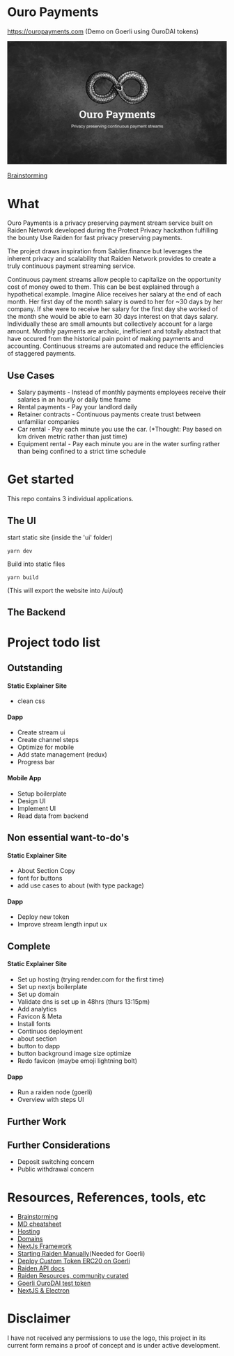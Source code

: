 # Ouro Payments

https://ouropayments.com (Demo on Goerli using OuroDAI tokens)

![Ouro Payments Banner](./ui/public/assets/ouro-payments-banner.png)

[Brainstorming](https://docs.google.com/presentation/d/1d2tp1rsIX18wcOnb2jw50Y1nxk5WkAGiVk_tnERi0vQ/edit?usp=sharing)

# What

Ouro Payments is a privacy preserving payment stream service built on Raiden Network developed during the Protect Privacy hackathon fulfilling the bounty Use Raiden for fast privacy preserving payments.

The project draws inspiration from Sablier.finance but leverages the inherent privacy and scalability that Raiden Network provides to create a truly continuous payment streaming service.

Continuous payment streams allow people to capitalize on the opportunity cost of money owed to them. This can be best explained through a hypothetical example. Imagine Alice receives her salary at the end of each month. Her first day of the month salary is owed to her for ~30 days by her company. If she were to receive her salary for the first day she worked of the month she would be able to earn 30 days interest on that days salary. Individually these are small amounts but collectively account for a large amount. Monthly payments are archaic, inefficient and totally abstract that have occured from the historical pain point of making payments and accounting. Continuous streams are automated and reduce the efficiencies of staggered payments.

## Use Cases

- Salary payments - Instead of monthly payments employees receive their salaries in an hourly or daily time frame
- Rental payments - Pay your landlord daily
- Retainer contracts - Continuous payments create trust between unfamiliar companies
- Car rental - Pay each minute you use the car. (\*Thought: Pay based on km driven metric rather than just time)
- Equipment rental - Pay each minute you are in the water surfing rather than being confined to a strict time schedule

# Get started

This repo contains 3 individual applications.

## The UI

start static site (inside the 'ui' folder)

```
yarn dev
```

Build into static files

```
yarn build
```

(This will export the website into /ui/out)

## The Backend

# Project todo list

## Outstanding

#### Static Explainer Site

- clean css

#### Dapp

- Create stream ui
- Create channel steps
- Optimize for mobile
- Add state management (redux)
- Progress bar

#### Mobile App

- Setup boilerplate
- Design UI
- Implement UI
- Read data from backend

## Non essential want-to-do's

#### Static Explainer Site

- About Section Copy
- font for buttons
- add use cases to about (with type package)

#### Dapp

- Deploy new token
- Improve stream length input ux

## Complete

#### Static Explainer Site

- Set up hosting (trying render.com for the first time)
- Set up nextjs boilerplate
- Set up domain
- Validate dns is set up in 48hrs (thurs 13:15pm)
- Add analytics
- Favicon & Meta
- Install fonts
- Continuos deployment
- about section
- button to dapp
- button background image size optimize
- Redo favicon (maybe emoji lightning bolt)

#### Dapp

- Run a raiden node (goerli)
- Overview with steps UI

## Further Work

## Further Considerations

- Deposit switching concern
- Public withdrawal concern

# Resources, References, tools, etc

- [Brainstorming](https://docs.google.com/presentation/1d2tp1rsIX18wcOnb2jw50Y1nxk5WkAGiVk_tnERi0vQ/edit?usp=sharing)
- [MD cheatsheet](https://github.com/adam-p/markdown-here/wiki/Markdown-Cheatsheet)
- [Hosting](https://render.com)
- [Domains](https://domains.google.com)
- [NextJs Framework](https://nextjs.org/)
- [Starting Raiden Manually](https://docs.raiden.network/installation/starting-raiden-manually)(Needed for Goerli)
- [Deploy Custom Token ERC20 on Goerli](https://docs.raiden.network/using-raiden-on-testnet/use-custom-token)
- [Raiden API docs](https://docs.raiden.network/raiden-api-1/)
- [Raiden Resources, community curated](https://github.com/raiden-network/awesome-raiden)
- [Goerli OuroDAI test token](https://goerli.etherscan.io/address/0xb38981469b7235c42dda836295be8825eb4a6389)
- [NextJS & Electron](https://medium.com/@ofarukcaki/using-next-js-with-electron-f949b175da88)

# Disclaimer

I have not received any permissions to use the logo, this project in its current form remains a proof of concept and is under active development.
